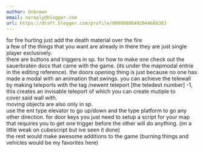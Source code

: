 ```yaml
---
author: Unknown
email: noreply@blogger.com
url: https://draft.blogger.com/profile/00098000492044688303
---
```


for fire hurting just add the death material over the fire  
a few of the things that you want are already in there they are just single player exclusively.  
there are buttons and triggers in sp. for how to make one check out the sauerbraten docs that came with the game. (its under the mapmodal entrie  
in the editing reference). the doors opening thing is just because no one has made a modal with an animation that swings. you can achieve the telewall by making teleports with the tag /newent teleport \[the teledest number\] -1,  
this creates an invisable teleport of which you can create mutiple to  
cover said wall with.  
moving objects are also only in sp.  
use the ent type elevator to go up/down and the type platform to go any other direction. for door keys you just need to setup a script for your map that requires you to get one trigger before the other will do anything. (im a little weak on cubescript but ive seen it done)  
the rest would make awesome additions to the game (burning things and vehicles would be my favorites here)
